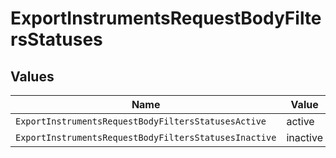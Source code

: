 # ExportInstrumentsRequestBodyFiltersStatuses


## Values

| Name                                                  | Value                                                 |
| ----------------------------------------------------- | ----------------------------------------------------- |
| `ExportInstrumentsRequestBodyFiltersStatusesActive`   | active                                                |
| `ExportInstrumentsRequestBodyFiltersStatusesInactive` | inactive                                              |